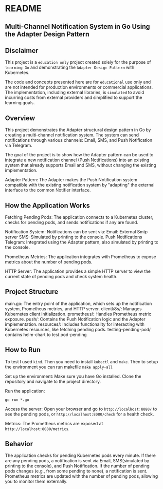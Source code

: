 # README

## Multi-Channel Notification System in Go Using the Adapter Design Pattern

## Disclaimer

This project is a `education only` project created solely for the purpose of `learning Go` and demonstrating the `Adapter Design Pattern` with Kubernetes.

The code and concepts presented here are for `educational` use only and are not intended for production environments or commercial applications. The implementation, including external libraries, is `simulated` to avoid incurring costs from external providers and simplified to support the learning goals.

## Overview

This project demonstrates the Adapter structural design pattern in Go by creating a multi-channel notification system. The system can send notifications through various channels: Email, SMS, and Push Notification via Telegram.

The goal of the project is to show how the Adapter pattern can be used to integrate a new notification channel (Push Notifications) into an existing system that already supports Email and SMS, without changing the existing implementation.

Adapter Pattern: The Adapter makes the Push Notification system compatible with the existing notification system by "adapting" the external interface to the common Notifier interface.

## How the Application Works

Fetching Pending Pods: The application connects to a Kubernetes cluster, checks for pending pods, and sends notifications if any are found.

Notification System: Notifications can be sent via:
Email: External Smtp server
SMS: Simulated by printing to the console.
Push Notifications Telegram: Integrated using the Adapter pattern, also simulated by printing to the console.

Prometheus Metrics: The application integrates with Prometheus to expose metrics about the number of pending pods.

HTTP Server: The application provides a simple HTTP server to view the current state of pending pods and check system health.

## Project Structure

main.go: The entry point of the application, which sets up the notification system, Prometheus metrics, and HTTP server.
clientk8s/: Manages Kubernetes client initialization.
prometheus/: Handles Prometheus metric exposure.
push/: Contains the Push Notification logic and the Adapter implementation.
resources/: Includes functionality for interacting with Kubernetes resources, like fetching pending pods.
testing-pending-pod/ contains helm-chart to test pod-pending

## How to Run

To test I used `kind`. Then you need to install `kubectl` and `make`. Then to setup the environment you can run makefile `make apply-all`

Set up the environment: Make sure you have Go installed. Clone the repository and navigate to the project directory.

Run the application:

`go run *.go`

Access the server: Open your browser and go to `http://localhost:8080/` to see the pending pods, or `http://localhost:8080/check` for a health check.

Metrics: The Prometheus metrics are exposed at `http://localhost:8080/metrics`.

## Behavior

The application checks for pending Kubernetes pods every minute.
If there are any pending pods, a notification is sent via Email, SMS(simulated by printing to the console), and Push Notification.
If the number of pending pods changes (e.g., from some pending to none), a notification is sent.
Prometheus metrics are updated with the number of pending pods, allowing you to monitor them externally.